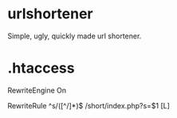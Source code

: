 # urlshortener
Simple, ugly, quickly made url shortener.

# .htaccess
RewriteEngine On

RewriteRule ^s/([^/]*)$ /short/index.php?s=$1 [L]
